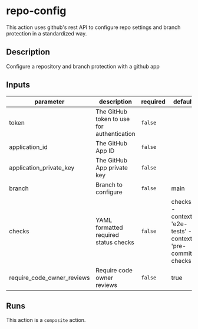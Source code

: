 # repo-config

This action uses github's rest API to configure repo settings and branch protection in a standardized way.

<!-- action-docs-description -->
## Description

Configure a repository and branch protection with a github app
<!-- action-docs-description -->

<!-- action-docs-inputs -->
## Inputs

| parameter | description | required | default |
| --- | --- | --- | --- |
| token | The GitHub token to use for authentication | `false` |  |
| application_id | The GitHub App ID | `false` |  |
| application_private_key | The GitHub App private key | `false` |  |
| branch | Branch to configure | `false` | main |
| checks | YAML formatted required status checks | `false` | checks:   - context: 'e2e-tests'   - context: 'pre-commit-checks' |
| require_code_owner_reviews | Require code owner reviews | `false` | true |
<!-- action-docs-inputs -->

<!-- action-docs-outputs -->

<!-- action-docs-outputs -->

<!-- action-docs-runs -->
## Runs

This action is a `composite` action.
<!-- action-docs-runs -->
